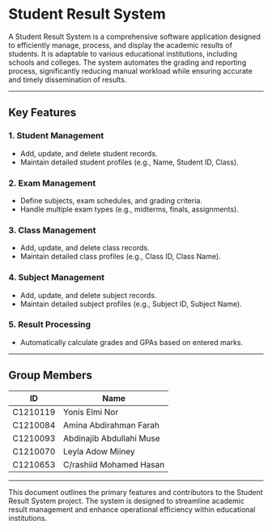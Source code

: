 # Student Result System

A Student Result System is a comprehensive software application designed to efficiently manage, process, and display the academic results of students. It is adaptable to various educational institutions, including schools and colleges. The system automates the grading and reporting process, significantly reducing manual workload while ensuring accurate and timely dissemination of results.

---

## Key Features

### 1. Student Management
- Add, update, and delete student records.
- Maintain detailed student profiles (e.g., Name, Student ID, Class).

### 2. Exam Management
- Define subjects, exam schedules, and grading criteria.
- Handle multiple exam types (e.g., midterms, finals, assignments).

### 3. Class Management
- Add, update, and delete class records.
- Maintain detailed class profiles (e.g., Class ID, Class Name).

### 4. Subject Management
- Add, update, and delete subject records.
- Maintain detailed subject profiles (e.g., Subject ID, Subject Name).

### 5. Result Processing
- Automatically calculate grades and GPAs based on entered marks.

---

## Group Members

| **ID**         | **Name**                  |
|-----------------|---------------------------|
| C1210119       | Yonis Elmi Nor           |
| C1210084       | Amina Abdirahman Farah    |
| C1210093       | Abdinajib Abdullahi Muse |
| C1210070       | Leyla Adow Miiney        |
| C1210653       | C/rashiid Mohamed Hasan  |

---

This document outlines the primary features and contributors to the Student Result System project. The system is designed to streamline academic result management and enhance operational efficiency within educational institutions.

